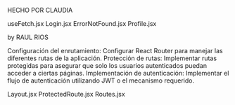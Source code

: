 HECHO POR CLAUDIA

useFetch.jsx
Login.jsx
ErrorNotFound.jsx
Profile.jsx


by RAUL RIOS

Configuración del enrutamiento: Configurar React Router para manejar las diferentes rutas de la aplicación.
Protección de rutas: Implementar rutas protegidas para asegurar que solo los usuarios autenticados puedan acceder a ciertas páginas.
Implementación de autenticación: Implementar el flujo de autenticación utilizando JWT o el mecanismo requerido.

Layout.jsx
ProtectedRoute.jsx
Routes.jsx
